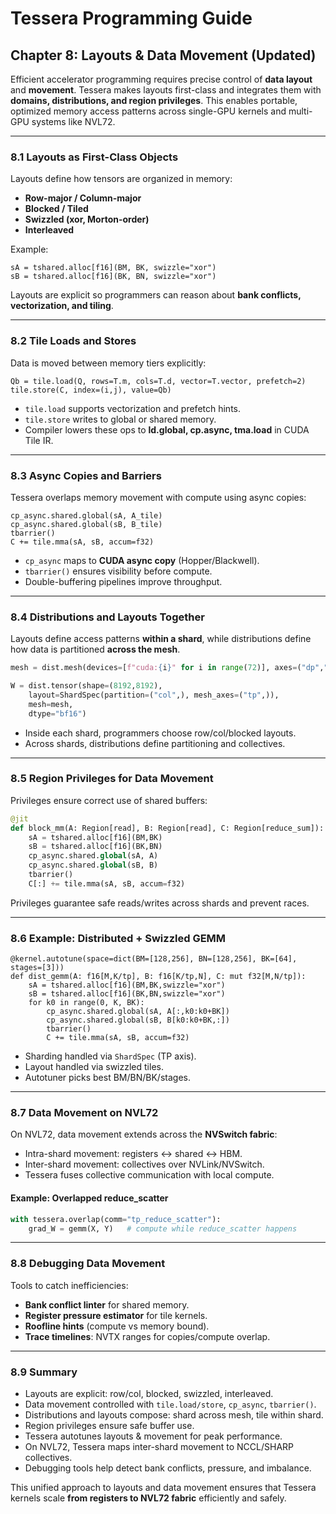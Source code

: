 # Tessera Programming Guide  
## Chapter 8: Layouts & Data Movement (Updated)

Efficient accelerator programming requires precise control of **data layout** and **movement**. Tessera makes layouts first-class and integrates them with **domains, distributions, and region privileges**. This enables portable, optimized memory access patterns across single-GPU kernels and multi-GPU systems like NVL72.

---

### 8.1 Layouts as First-Class Objects

Layouts define how tensors are organized in memory:

- **Row-major / Column-major**  
- **Blocked / Tiled**  
- **Swizzled (xor, Morton-order)**  
- **Interleaved**  

Example:
```tessera
sA = tshared.alloc[f16](BM, BK, swizzle="xor")
sB = tshared.alloc[f16](BK, BN, swizzle="xor")
```

Layouts are explicit so programmers can reason about **bank conflicts, vectorization, and tiling**.

---

### 8.2 Tile Loads and Stores

Data is moved between memory tiers explicitly:

```tessera
Qb = tile.load(Q, rows=T.m, cols=T.d, vector=T.vector, prefetch=2)
tile.store(C, index=(i,j), value=Qb)
```

- `tile.load` supports vectorization and prefetch hints.  
- `tile.store` writes to global or shared memory.  
- Compiler lowers these ops to **ld.global, cp.async, tma.load** in CUDA Tile IR.

---

### 8.3 Async Copies and Barriers

Tessera overlaps memory movement with compute using async copies:

```tessera
cp_async.shared.global(sA, A_tile)
cp_async.shared.global(sB, B_tile)
tbarrier()
C += tile.mma(sA, sB, accum=f32)
```

- `cp_async` maps to **CUDA async copy** (Hopper/Blackwell).  
- `tbarrier()` ensures visibility before compute.  
- Double-buffering pipelines improve throughput.

---

### 8.4 Distributions and Layouts Together

Layouts define access patterns **within a shard**, while distributions define how data is partitioned **across the mesh**.

```python
mesh = dist.mesh(devices=[f"cuda:{i}" for i in range(72)], axes=("dp","tp"), shape=(8,9))

W = dist.tensor(shape=(8192,8192),
    layout=ShardSpec(partition=("col",), mesh_axes=("tp",)),
    mesh=mesh,
    dtype="bf16")
```

- Inside each shard, programmers choose row/col/blocked layouts.  
- Across shards, distributions define partitioning and collectives.

---

### 8.5 Region Privileges for Data Movement

Privileges ensure correct use of shared buffers:

```python
@jit
def block_mm(A: Region[read], B: Region[read], C: Region[reduce_sum]):
    sA = tshared.alloc[f16](BM,BK)
    sB = tshared.alloc[f16](BK,BN)
    cp_async.shared.global(sA, A)
    cp_async.shared.global(sB, B)
    tbarrier()
    C[:] += tile.mma(sA, sB, accum=f32)
```

Privileges guarantee safe reads/writes across shards and prevent races.

---

### 8.6 Example: Distributed + Swizzled GEMM

```tessera
@kernel.autotune(space=dict(BM=[128,256], BN=[128,256], BK=[64], stages=[3]))
def dist_gemm(A: f16[M,K/tp], B: f16[K/tp,N], C: mut f32[M,N/tp]):
    sA = tshared.alloc[f16](BM,BK,swizzle="xor")
    sB = tshared.alloc[f16](BK,BN,swizzle="xor")
    for k0 in range(0, K, BK):
        cp_async.shared.global(sA, A[:,k0:k0+BK])
        cp_async.shared.global(sB, B[k0:k0+BK,:])
        tbarrier()
        C += tile.mma(sA, sB, accum=f32)
```

- Sharding handled via `ShardSpec` (TP axis).  
- Layout handled via swizzled tiles.  
- Autotuner picks best BM/BN/BK/stages.  

---

### 8.7 Data Movement on NVL72

On NVL72, data movement extends across the **NVSwitch fabric**:

- Intra-shard movement: registers ↔ shared ↔ HBM.  
- Inter-shard movement: collectives over NVLink/NVSwitch.  
- Tessera fuses collective communication with local compute.  

#### Example: Overlapped reduce_scatter
```python
with tessera.overlap(comm="tp_reduce_scatter"):
    grad_W = gemm(X, Y)   # compute while reduce_scatter happens
```

---

### 8.8 Debugging Data Movement

Tools to catch inefficiencies:

- **Bank conflict linter** for shared memory.  
- **Register pressure estimator** for tile kernels.  
- **Roofline hints** (compute vs memory bound).  
- **Trace timelines**: NVTX ranges for copies/compute overlap.

---

### 8.9 Summary

- Layouts are explicit: row/col, blocked, swizzled, interleaved.  
- Data movement controlled with `tile.load/store`, `cp_async`, `tbarrier()`.  
- Distributions and layouts compose: shard across mesh, tile within shard.  
- Region privileges ensure safe buffer use.  
- Tessera autotunes layouts & movement for peak performance.  
- On NVL72, Tessera maps inter-shard movement to NCCL/SHARP collectives.  
- Debugging tools help detect bank conflicts, pressure, and imbalance.

This unified approach to layouts and data movement ensures that Tessera kernels scale **from registers to NVL72 fabric** efficiently and safely.
